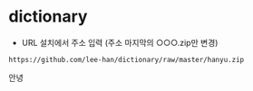 ﻿# dictionary

- URL 설치에서 주소 입력 (주소 마지막의 ○○○.zip만 변경)

 `https://github.com/lee-han/dictionary/raw/master/hanyu.zip`

안녕